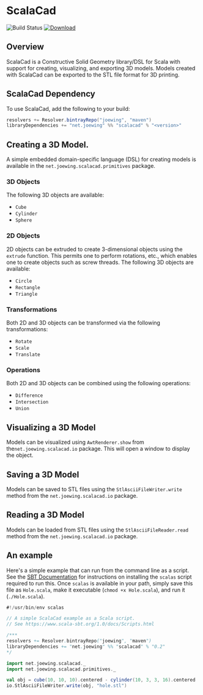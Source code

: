 # ScalaCad

![Build Status](https://travis-ci.org/joewing/ScalaCad.svg?branch=master)
[![Download](https://api.bintray.com/packages/joewing/maven/scalacad/images/download.svg)](https://bintray.com/joewing/maven/scalacad/_latestVersion)

## Overview

ScalaCad is a Constructive Solid Geometry library/DSL for Scala
with support for creating, visualizing, and exporting 3D models.
Models created with ScalaCad can be exported to the STL file format
for 3D printing.

## ScalaCad Dependency
To use ScalaCad, add the following to your build:
```scala
resolvers += Resolver.bintrayRepo("joewing", "maven")
libraryDependencies += "net.joewing" %% "scalacad" % "<version>"
```

## Creating a 3D Model.

A simple embedded domain-specific language (DSL) for creating models
is available in the `net.joewing.scalacad.primitives` package.

### 3D Objects

The following 3D objects are available:

 - `Cube`
 - `Cylinder`
 - `Sphere`

### 2D Objects

2D objects can be extruded to create 3-dimensional objects using the
`extrude` function.  This permits one to perform rotations, etc., which
enables one to create objects such as screw threads.
The following 3D objects are available:

 - `Circle`
 - `Rectangle`
 - `Triangle`

### Transformations

Both 2D and 3D objects can be transformed via the following transformations:

 - `Rotate`
 - `Scale`
 - `Translate`

### Operations

Both 2D and 3D objects can be combined using the following operations:

 - `Difference`
 - `Intersection`
 - `Union`

## Visualizing a 3D Model

Models can be visualized using `AwtRenderer.show` from the`net.joewing.scalacad.io` package.  This will open a window to display the object.

## Saving a 3D Model

Models can be saved to STL files using the `StlAsciiFileWriter.write` method
from the `net.joewing.scalacad.io` package.

## Reading a 3D Model

Models can be loaded from STL files using the `StlAsciiFileReader.read` method
from the `net.joewing.scalacad.io` package.

## An example

Here's a simple example that can run from the command line as a script.
See the [SBT Documentation](https://www.scala-sbt.org/1.0/docs/Scripts.html)
for instructions on installing the `scalas` script required to run this.
Once `scalas` is available in your path, simply save this file as
`Hole.scala`, make it executable (`chmod +x Hole.scala`), and run it
(`./Hole.scala`).

```scala
#!/usr/bin/env scalas

// A simple ScalaCad example as a Scala script.
// See https://www.scala-sbt.org/1.0/docs/Scripts.html

/***
resolvers += Resolver.bintrayRepo("joewing", "maven")
libraryDependencies += "net.joewing" %% "scalacad" % "0.2"
*/

import net.joewing.scalacad._
import net.joewing.scalacad.primitives._

val obj = cube(10, 10, 10).centered - cylinder(10, 3, 3, 16).centered
io.StlAsciiFileWriter.write(obj, "hole.stl")

```

